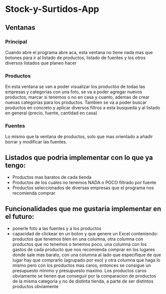 # Stock-y-Surtidos-App

## Ventanas

### Principal

Cuando abre el programa abre aca, esta ventana no tiene nada mas que botones para ir al listado de productos, listado de fuentes y los otros diversos listados que planeo hacer

### Productos

En esta ventana se van a poder visualizar los productos de todas las empresas y categorias con una foto, se va a poder agregar nuevos productos, marcar si tenemos o no en casa y cuanto, ademas de crear nuevas categorias para los productos. Tambien se va a poder buscar productos en concreto y aplicar diversos filtros a esta busqueda y al listado en general (precio, fuente, cantidad en casa)

### Fuentes

Lo mismo que la ventana de productos, solo que mas orientado a añadir borrar y modificar las fuentes.

## Listados que podria implementar con lo que ya tengo:

- Productos mas baratos de cada tienda
- Productos de los cuales no tenemos NADA o POCO filtrado por fuente
- Productos seleccionados de diversas empresas que el programa nos recomienda comprar

## Funcionalidades que me gustaria implementar en el futuro:

- ponerle foto a las fuentes y a los productos
- capacidad de clickear en un boton y que genere un Excel conteniendo: productos que tenemos bien en una columna, otra columna con productos que no tenemos o tenemos poco, una columna con los gastos de cada producto que nos recomienda comprar en los lugares donde sale mas barato, con una columna al lado que especifique de que lugar hay que comprarlo (agrupado por eso) y otra columna que haga lo mismo pero con los productos mas caros, entonces se consigue un presupuesto minimo y presupuesto maximo. Los productos caros obviamente se tienen que conseguir por la comparacion de productos de la misma categoria y no de distinta tienda, a parte de ser distintos productos obviamente
